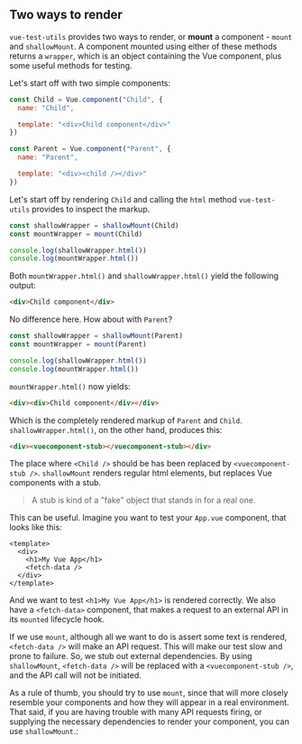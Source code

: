 ## Two ways to render

`vue-test-utils` provides two ways to render, or __mount__ a component - `mount` and `shallowMount`. A component mounted using either of these methods returns a `wrapper`, which is an object containing the Vue component, plus some useful methods for testing.

Let's start off with two simple components:

```js
const Child = Vue.component("Child", {
  name: "Child",

  template: "<div>Child component</div>"
})

const Parent = Vue.component("Parent", {
  name: "Parent",

  template: "<div><child /></div>"
})
```

Let's start off by rendering `Child` and calling the `html` method `vue-test-utils` provides to inspect the markup.

```js
const shallowWrapper = shallowMount(Child)
const mountWrapper = mount(Child)

console.log(shallowWrapper.html())
console.log(mountWrapper.html())
```

Both `mountWrapper.html()` and `shallowWrapper.html()` yield the following output:

```html
<div>Child component</div>
```

No difference here. How about with `Parent`?

```js
const shallowWrapper = shallowMount(Parent)
const mountWrapper = mount(Parent)

console.log(shallowWrapper.html())
console.log(mountWrapper.html())
```

`mountWrapper.html()` now yields:

```html
<div><div>Child component</div></div>
```

Which is the completely rendered markup of `Parent` and `Child`. `shallowWrapper.html()`, on the other hand, produces this:

```html
<div><vuecomponent-stub></vuecomponent-stub></div>
```

The place where `<Child />` should be has been replaced by `<vuecomponent-stub />`. `shallowMount` renders regular html elements, but replaces Vue components with a stub.

> A stub is kind of a "fake" object that stands in for a real one.

This can be useful. Imagine you want to test your `App.vue` component, that looks like this:

```vue
<template>
  <div>
    <h1>My Vue App</h1>
    <fetch-data />
  </div>
</template>
```

And we want to test `<h1>My Vue App</h1>`  is rendered correctly. We also have a `<fetch-data>` component, that makes a request to an external API in its `mounted` lifecycle hook. 

If we use `mount`, although all we want to do is assert some text is rendered, `<fetch-data />` will make an API request. This will make our test slow and prone to failure. So, we stub out external dependencies. By using `shallowMount`, `<fetch-data />` will be replaced with a `<vuecomponent-stub />`, and the API call will not be initiated.

As a rule of thumb, you should try to use `mount`, since that will more closely resemble your components and how they will appear in a real environment. That said, if you are having trouble with many API requests firing, or supplying the necessary dependencies to render your component, you can use `shallowMount`.:
